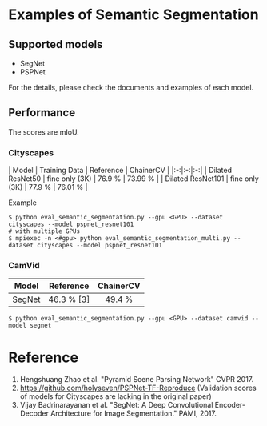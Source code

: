 # Examples of Semantic Segmentation


## Supported models
- SegNet
- PSPNet

For the details, please check the documents and examples of each model.

## Performance

The scores are mIoU.

### Cityscapes

| Model | Training Data | Reference | ChainerCV  |
|:-:|:-:|:-:|
| Dilated ResNet50 | fine only (3K) | 76.9 % |  73.99 % |
| Dilated ResNet101 | fine only (3K) |  77.9 % | 76.01 % |


Example

```
$ python eval_semantic_segmentation.py --gpu <GPU> --dataset cityscapes --model pspnet_resnet101
# with multiple GPUs
$ mpiexec -n <#gpu> python eval_semantic_segmentation_multi.py --dataset cityscapes --model pspnet_resnet101
```


### CamVid

| Model | Reference | ChainerCV |
|:-:|:-:|:-:|
| SegNet | 46.3 % [3] | 49.4 % |

```
$ python eval_semantic_segmentation.py --gpu <GPU> --dataset camvid --model segnet
```


# Reference

1. Hengshuang Zhao et al. "Pyramid Scene Parsing Network" CVPR 2017.
2. https://github.com/holyseven/PSPNet-TF-Reproduce (Validation scores of models for Cityscapes are lacking in the original paper)
3. Vijay Badrinarayanan et al. "SegNet: A Deep Convolutional Encoder-Decoder Architecture for Image Segmentation." PAMI, 2017.
